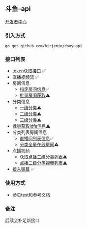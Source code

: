 ## 斗鱼-api

[开发者中心](https://open.douyu.com/source)

### 引入方式
```
go get github.com/birjemin/douyuapi
```

### 接口列表

- [token获取接口](https://open.douyu.com/source/api/8) ✅
- [直播视频流](https://open.douyu.com/source/api/9) ✅
- 房间信息
   - [指定房间信息](https://open.douyu.com/source/api/15)✅
   - [批量房间获取](https://open.douyu.com/source/api/25)⚠️
- 分类信息
   - [一级分类](https://open.douyu.com/source/api/17)⚠️
   - [二级分类](https://open.douyu.com/source/api/18)⚠️
   - [三级分类](https://open.douyu.com/source/api/19)⚠️
- [批量获取idfa信息](https://open.douyu.com/source/api/26)⚠️
- 分类列表房间信息
   - [直播间列表信息](https://open.douyu.com/source/api/22)✅
   - [分类全量在线房间](https://open.douyu.com/source/api/57)⚠️
- 点播视频
   - [获取点播二级分类列表](https://open.douyu.com/source/api/32)⚠️
   - [点播二级分类视频列表](https://open.douyu.com/source/api/33)⚠️
- [接入弹幕](https://open.douyu.com/source/api/66) ✅

### 使用方式

- 参见test和参考文档

### 备注
后续会补足新接口